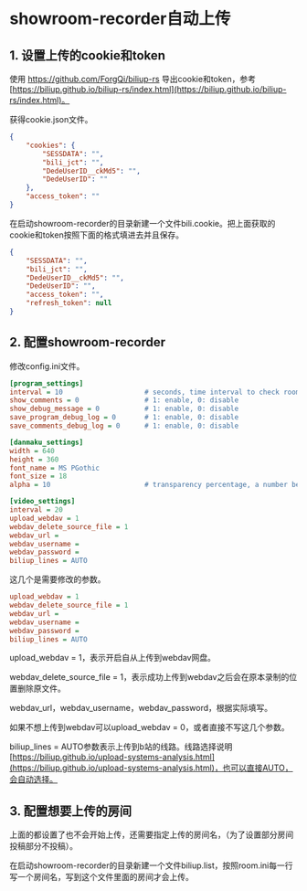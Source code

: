 # showroom-recorder自动上传

## 1. 设置上传的cookie和token

使用 https://github.com/ForgQi/biliup-rs 导出cookie和token，参考[https://biliup.github.io/biliup-rs/index.html](https://biliup.github.io/biliup-rs/index.html)。

获得cookie.json文件。

```json
{
    "cookies": {
        "SESSDATA": "",
        "bili_jct": "",
        "DedeUserID__ckMd5": "",
        "DedeUserID": ""
    },
    "access_token": ""
}
```

在启动showroom-recorder的目录新建一个文件bili.cookie。把上面获取的cookie和token按照下面的格式填进去并且保存。

```json
{
    "SESSDATA": "",
    "bili_jct": "",
    "DedeUserID__ckMd5": "",
    "DedeUserID": "",
    "access_token": "",
    "refresh_token": null
}
```

## 2. 配置showroom-recorder

修改config.ini文件。

``` ini
[program_settings]
interval = 10                    # seconds, time interval to check rooms are on live or not
show_comments = 0                # 1: enable, 0: disable
show_debug_message = 0           # 1: enable, 0: disable
save_program_debug_log = 0       # 1: enable, 0: disable
save_comments_debug_log = 0      # 1: enable, 0: disable

[danmaku_settings]
width = 640
height = 360
font_name = MS PGothic
font_size = 18
alpha = 10                       # transparency percentage, a number between 0 and 100

[video_settings]
interval = 20
upload_webdav = 1
webdav_delete_source_file = 1
webdav_url = 
webdav_username = 
webdav_password =
biliup_lines = AUTO
```

这几个是需要修改的参数。

``` ini
upload_webdav = 1
webdav_delete_source_file = 1
webdav_url =
webdav_username =
webdav_password =
biliup_lines = AUTO
```

upload_webdav = 1，表示开启自从上传到webdav网盘。

webdav_delete_source_file = 1，表示成功上传到webdav之后会在原本录制的位置删除原文件。

webdav_url，webdav_username，webdav_password，根据实际填写。

如果不想上传到webdav可以upload_webdav = 0，或者直接不写这几个参数。

biliup_lines = AUTO参数表示上传到b站的线路。线路选择说明[https://biliup.github.io/upload-systems-analysis.html](https://biliup.github.io/upload-systems-analysis.html)，也可以直接AUTO，会自动选择。

## 3. 配置想要上传的房间

上面的都设置了也不会开始上传，还需要指定上传的房间名，（为了设置部分房间投稿部分不投稿）。

在启动showroom-recorder的目录新建一个文件biliup.list，按照room.ini每一行写一个房间名，写到这个文件里面的房间才会上传。
